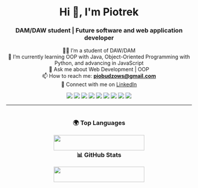 <h1 align="center">Hi 👋, I'm Piotrek</h1>
<h3 align="center">DAM/DAW student | Future software and web application developer</h3>

<div align="center">
  
🧑‍🎓 I’m a student of DAW/DAM  
🌱 I’m currently learning OOP with Java, Object-Oriented Programming with Python, and advancing in JavaScript  
💬 Ask me about Web Development | OOP  
📫 How to reach me: **piobudzows@gmail.com**  
🔗 Connect with me on [LinkedIn](https://www.linkedin.com/in/piobudzows)  

</div>



<p align="center">
  <img src="https://img.shields.io/badge/Java-ED8B00?style=for-the-badge&logo=java&logoColor=white">
  <img src="https://img.shields.io/badge/Python-3776AB?style=for-the-badge&logo=python&logoColor=white">
  <img src="https://img.shields.io/badge/JavaScript-F7DF1E?style=for-the-badge&logo=javascript&logoColor=black">
  <img src="https://img.shields.io/badge/HTML5-E34F26?style=for-the-badge&logo=html5&logoColor=white">
  <img src="https://img.shields.io/badge/CSS3-1572B6?style=for-the-badge&logo=css3&logoColor=white">
  <img src="https://img.shields.io/badge/Angular-DD0031?style=for-the-badge&logo=angular&logoColor=white">
  <img src="https://img.shields.io/badge/.NET-512BD4?style=for-the-badge&logo=dotnet&logoColor=white">
  <img src="https://img.shields.io/badge/SQL-4479A1?style=for-the-badge&logo=postgresql&logoColor=white">
  <img src="https://img.shields.io/badge/PL%2FSQL-F80000?style=for-the-badge&logo=oracle&logoColor=white">
</p>

---



<div align="center" style="display: flex; flex-wrap: wrap; justify-content: center;">
  
  <div style="flex: 1; min-width: 300px; text-align: center;">
    <h3>🌍 Top Languages</h3>
    <img src="https://github-readme-stats.vercel.app/api/top-langs/?username=BudzowskiPiotrek&layout=compact&exclude_repo=repo_con_cpp&theme=radical&cache_seconds=3600" width="70%">
    
  </div>

  <div style="flex: 1; min-width: 300px; text-align: center;">
    <h3>📊 GitHub Stats</h3>
    <img src="https://github-readme-stats.vercel.app/api?username=BudzowskiPiotrek&show_icons=true&theme=radical" width="70%">
  </div>

</div>
